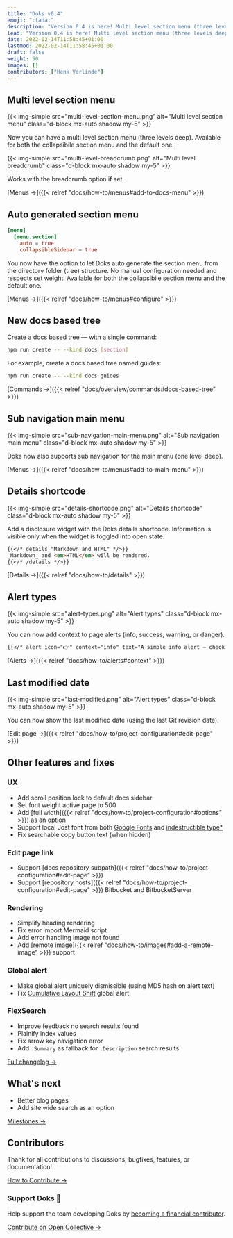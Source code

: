 ```yaml
---
title: "Doks v0.4"
emoji: ":tada:"
description: "Version 0.4 is here! Multi level section menu (three levels deep), auto generated section menu, new docs based tree — with a single command, sub navigation main menu (one level deep), and more."
lead: "Version 0.4 is here! Multi level section menu (three levels deep), auto generated section menu, new docs based tree — with a single command, sub navigation main menu (one level deep), and more."
date: 2022-02-14T11:58:45+01:00
lastmod: 2022-02-14T11:58:45+01:00
draft: false
weight: 50
images: []
contributors: ["Henk Verlinde"]
---
```


## Multi level section menu

{{< img-simple src="multi-level-section-menu.png" alt="Multi level section menu" class="d-block mx-auto shadow my-5" >}}

Now you can have a multi level section menu (three levels deep). Available for both the collapsibile section menu and the default one.

{{< img-simple src="multi-level-breadcrumb.png" alt="Multi level breadcrumb" class="d-block mx-auto shadow my-5" >}}

Works with the breadcrumb option if set.

[Menus →]({{< relref "docs/how-to/menus#add-to-docs-menu" >}})

## Auto generated section menu

```toml
[menu]
  [menu.section]
    auto = true
    collapsibleSidebar = true
```

You now have the option to let Doks auto generate the section menu from the directory folder (tree) structure. No manual configuration needed and respects set weight. Available for both the collapsibile section menu and the default one.

[Menus →]({{< relref "docs/how-to/menus#configure" >}})

## New docs based tree

Create a docs based tree — with a single command:

```bash
npm run create -- --kind docs [section]
```

For example, create a docs based tree named guides:

```bash
npm run create -- --kind docs guides
```

[Commands →]({{< relref "docs/overview/commands#docs-based-tree" >}})

## Sub navigation main menu

{{< img-simple src="sub-navigation-main-menu.png" alt="Sub navigation main menu" class="d-block mx-auto shadow my-5" >}}

Doks now also supports sub navigation for the main menu (one level deep).

[Menus →]({{< relref "docs/how-to/menus#add-to-main-menu" >}})

## Details shortcode

{{< img-simple src="details-shortcode.png" alt="Details shortcode" class="d-block mx-auto shadow my-5" >}}

Add a disclosure widget with the Doks details shortcode. Information is visible only when the widget is toggled into open state.

```md
{{</* details "Markdown and HTML" */>}}
_Markdown_ and <em>HTML</em> will be rendered.
{{</* /details */>}}
```

[Details →]({{< relref "docs/how-to/details" >}})

## Alert types

{{< img-simple src="alert-types.png" alt="Alert types" class="d-block mx-auto shadow my-5" >}}

You can now add context to page alerts (info, success, warning, or danger).

```md
{{</* alert icon="👉" context="info" text="A simple info alert — check it out!" /*/>}}
```

[Alerts →]({{< relref "docs/how-to/alerts#context" >}})

## Last modified date

{{< img-simple src="last-modified.png" alt="Alert types" class="d-block mx-auto shadow my-5" >}}

You can now show the last modified date (using the last Git revision date).

[Edit page →]({{< relref "docs/how-to/project-configuration#edit-page" >}})

## Other features and fixes

### UX

- Add scroll position lock to default docs sidebar
- Set font weight active page to 500
- Add [full width]({{< relref "docs/how-to/project-configuration#options" >}}) as an option
- Support local Jost font from both [Google Fonts](https://fonts.google.com/specimen/Jost) and [indestructible type*](https://indestructibletype.com/Jost.html)
- Fix searchable copy button text (when hidden)

### Edit page link

- Support [docs repository subpath]({{< relref "docs/how-to/project-configuration#edit-page" >}})
- Support [repository hosts]({{< relref "docs/how-to/project-configuration#edit-page" >}}) Bitbucket and BitbucketServer

### Rendering

- Simplify heading rendering
- Fix error import Mermaid script
- Add error handling image not found
- Add [remote image]({{< relref "docs/how-to/images#add-a-remote-image" >}}) support

### Global alert

- Make global alert uniquely dismissible (using MD5 hash on alert text)
- Fix [Cumulative Layout Shift](https://web.dev/cls/) global alert

### FlexSearch

- Improve feedback no search results found
- Plainify index values
- Fix arrow key navigation error
- Add `.Summary` as fallback for `.Description` search results

[Full changelog →](https://github.com/h-enk/doks/blob/master/CHANGELOG.md)

## What's next

- Better blog pages
- Add site wide search as an option

[Milestones →](https://github.com/h-enk/doks/milestones)

## Contributors

Thank for all contributions to discussions, bugfixes, features, or documentation!

[How to Contribute →](/docs/contributing/how-to-contribute/)

### Support Doks :green_heart:

Help support the team developing Doks by [becoming a financial contributor](/docs/contributing/financial-contributions/).

[Contribute on Open Collective →](https://opencollective.com/doks)
